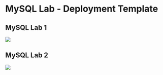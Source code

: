 # MySQL Lab - Deployment Template

## MySQL Lab 1

<a href="https://portal.azure.com/#create/Microsoft.Template/uri/https%3A%2F%2Fraw.githubusercontent.com%2Fazureossd%2Farm-templates-mysql%2Fmaster%2Fmysql-1.json" target="_blank">
    <img src="http://azuredeploy.net/deploybutton.png"/>
</a>

## MySQL Lab 2

<a href="https://portal.azure.com/#create/Microsoft.Template/uri/https%3A%2F%2Fraw.githubusercontent.com%2Fazureossd%2Farm-templates-mysql%2Fmaster%2Fmysql-2.json" target="_blank">
    <img src="http://azuredeploy.net/deploybutton.png"/>
</a>